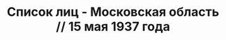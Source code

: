 ---
title: Список лиц - Московская область // 15 мая 1937 года
description: РГАСПИ, ф.17, т.1, оп.171, дело 409, лист 139
images:
- /disk/pictures/v01/17-171-409-139.jpg
- /disk/pictures/v01/17-171-409-140.jpg
- /disk/pictures/v01/17-171-409-141.jpg
- /disk/pictures/v01/17-171-409-142.jpg
- /disk/pictures/v01/17-171-409-143.jpg
- /disk/pictures/v01/17-171-409-144.jpg
---
